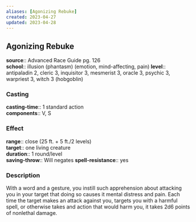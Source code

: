 ```yaml
---
aliases: [Agonizing Rebuke]
created: 2023-04-27
updated: 2023-04-28
---
```


## Agonizing Rebuke

**source**:: Advanced Race Guide pg. 126  
**school**:: illusion (phantasm) (emotion, mind-affecting, pain)
**level**:: antipaladin 2, cleric 3, inquisitor 3, mesmerist 3, oracle 3, psychic 3, warpriest 3, witch 3 (hobgoblin)

### Casting

**casting-time**:: 1 standard action  
**components**:: V, S

### Effect

**range**:: close (25 ft. + 5 ft./2 levels)  
**target**:: one living creature  
**duration**:: 1 round/level  
**saving-throw**:: Will negates
**spell-resistance**:: yes

### Description

With a word and a gesture, you instill such apprehension about attacking you in your target that doing so causes it mental distress and pain. Each time the target makes an attack against you, targets you with a harmful spell, or otherwise takes and action that would harm you, it takes 2d6 points of nonlethal damage.
